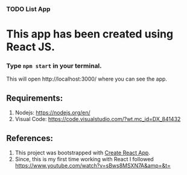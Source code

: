 ### TODO List App

# This app has been created using React JS.

### Type `npm start` in your terminal.
This will open http://localhost:3000/ where you can see the app.

## Requirements:
1. Nodejs: https://nodejs.org/en/
2. Visual Code: https://code.visualstudio.com/?wt.mc_id=DX_841432

## References:
1. This project was bootstrapped with [Create React App](https://github.com/facebook/create-react-app).
2. Since, this is my first time working with React I followed https://www.youtube.com/watch?v=sBws8MSXN7A&amp=&t= 

